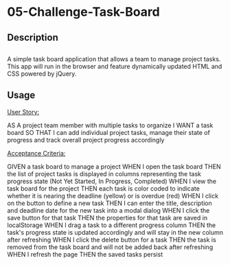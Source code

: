 # 05-Challenge-Task-Board


## Description
##
A simple task board application that allows a team to manage project tasks. This app will run in the browser and feature dynamically updated HTML and CSS powered by jQuery.



## Usage
<u>User Story: </u>

AS A project team member with multiple tasks to organize
I WANT a task board 
SO THAT I can add individual project tasks, manage their state of progress and track overall project progress accordingly

<u>Acceptance Criteria:</u>

GIVEN a task board to manage a project
WHEN I open the task board
THEN the list of project tasks is displayed in columns representing the task progress state (Not Yet Started, In Progress, Completed)
WHEN I view the task board for the project
THEN each task is color coded to indicate whether it is nearing the deadline (yellow) or is overdue (red)
WHEN I click on the button to define a new task
THEN I can enter the title, description and deadline date for the new task into a modal dialog
WHEN I click the save button for that task
THEN the properties for that task are saved in localStorage
WHEN I drag a task to a different progress column
THEN the task's progress state is updated accordingly and will stay in the new column after refreshing
WHEN I click the delete button for a task
THEN the task is removed from the task board and will not be added back after refreshing
WHEN I refresh the page
THEN the saved tasks persist